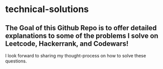 # technical-solutions

## The Goal of this Github Repo is to offer detailed explanations to some of the problems I solve on Leetcode, Hackerrank, and Codewars! 

I look forward to sharing my thought-process on how to solve these questions. 
